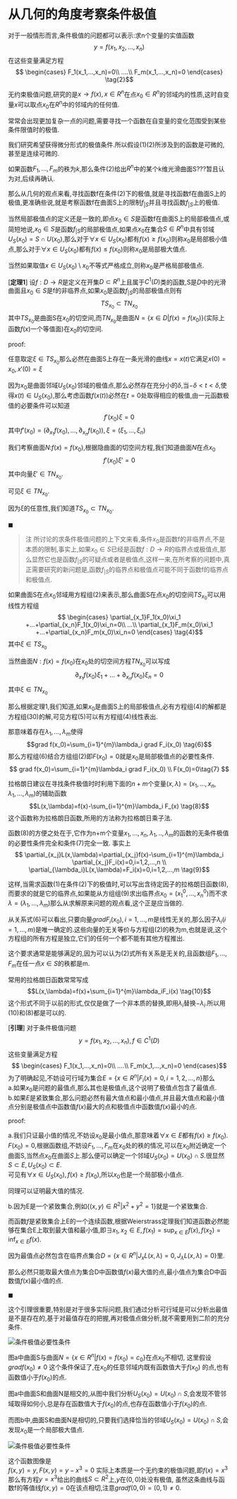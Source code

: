 # 从几何的角度考察条件极值

对于一般情形而言,条件极值的问题都可以表示:求n个变量的实值函数
$$y=f(x_1,x_2,...,x_n) \tag{1}$$
在这些变量满足方程
$$
\begin{cases}
F_1(x_1,...,x_n)=0\\
....\\
F_m(x_1,...,x_n)=0
\end{cases}
\tag{2}$$


无约束极值问题,研究的是$x \to f(x),x \in R^n$在点$x_0 \in R^n$的邻域内的性质,这时自变量$x$可以取点$x_0$在$R^n$中的邻域内的任何值.

常常会出现更加复杂一点的问题,需要寻找一个函数在自变量的变化范围受到某些条件限值时的极值.

我们研究希望获得微分形式的极值条件.所以假设(1)(2)所涉及到的函数是可微的,甚至是连续可微的.

如果函数$F_1,...,F_m$的秩为$k$,那么条件(2)给出$R^n$中的某个k维光滑曲面S???暂且认为对,后续再确认.

那么从几何的观点来看,寻找函数f在条件(2)下的极值,就是寻找函数f在曲面S上的极值,更准确些说,就是考察函数f在曲面S上的限制$f_{|S}$并且寻找函数$f_{|S}$上的极值.

当然局部极值点的定义还是一致的,即点$x_0 \in S$是函数f在曲面S上的局部极值点,或简短地说,$x_0 \in S$是函数$f_{|S}$的局部极值点,如果点$x_0$在集合$S \in R^n$中具有邻域$U_S(x_0)=S\cap U(x_0)$,那么对于$\forall x \in U_S(x_0)$都有$f(x) \ge f(x_0)$则称$x_0$是局部极小值点,那么对于$\forall x \in U_S(x_0)$都有$f(x) \le f(x_0)$则称$x_0$是局部极大值点.

当然如果取值$x \in U_S(x_0) \setminus x_0$不等式严格成立,则称$x_0$是严格局部极值点.

[**定理1**]
设$f:D \to R$是定义在开集$D \subset R^n$上且属于$C^{1}(D)$类的函数,S是$D$中的光滑曲面且$x_0 \in S$是f的非临界点,如果$x_0$是函数$f_{|S}$的局部极值点则有
$$TS_{x_0} \subset TN_{x_0} \tag{3}$$
其中$TS_{x_0}$是曲面S在$x_0$的切空间,而$TN_{x_0}$是曲面$N=\{x \in D|f(x)=f(x_0)\}$(实际上函数$f(x)$一个等值面)在$x_0$的切空间.

proof:

任意取定$\xi \in TS_{x_0}$那么必然在曲面S上存在一条光滑的曲线$x=x(t)$它满足$x(0)=x_0,x'(0)=\xi$

因为$x_0$是曲面邻域$U_S(x_0)$邻域的极值点,那么必然存在充分小的$\delta$,当$-\delta <t < \delta$,使得$x(t) \in U_S(x_0)$,那么考虑函数$f(x(t))$必然在$t=0$处取得相应的极值,由一元函数极值的必要条件可以知道
$$f'(x_0)\xi =0$$
其中$f'(x_0)=(\partial_{x_1}f(x_0),...,\partial_{x_n}f(x_0)),\xi=(\xi_1,...,\xi_n)$

我们考察曲面$N$:$f(x)=f(x_0)$,根据隐曲面的切空间方程,我们知道曲面$N$在点$x_0$
$$f'(x_0) \xi'=0$$
其中向量$\xi' \in TN_{x_0}$.

可见$\xi \in TN_{x_0}$.

因为$\xi$的任意性,我们知道$TS_{x_0} \subset TN_{x_0}$.

$\blacksquare$

> 注
所讨论的求条件极值问题的上下文来看,条件$x_0$是函数f的非临界点,不是本质的限制,事实上,如果$x_0 \in S$已经是函数$f:D \to R$的临界点或极值点,那么显然它也是函数$f_{|S}$的可疑点或者是极值点,这样一来,在所考察的问题中,真正需要研究的新问题是,函数$f_{|S}$的临界点和极值点可能不同于函数f的临界点和极值点.

如果曲面S在点$x_0$邻域用方程组(2)来表示,那么曲面S在点$x_0$的切空间$TS_{x_0}$可以用线性方程组
$$
\begin{cases}
\partial_{x_1}F_1(x_0)\xi_1 +...+\partial_{x_n}F_1(x_0)\xi_n=0\\
...\\
\partial_{x_1}F_m(x_0)\xi_1 +...+\partial_{x_n}F_m(x_0)\xi_n=0    
\end{cases} \tag{4}$$
其中$\xi \in TS_{x_0}$

当然曲面$N:f(x)=f(x_0)$在$x_0$处的切空间方程$TN_{x_0}$可以写成
$$\partial_{x_1}f(x_0)\xi_1 + ...+ \partial_{x_n}f(x_0)\xi_n=0 \tag{5}$$
其中$\xi \in TN_{x_0}$

那么根据定理1,我们知道,如果$x_0$是曲面S上的局部极值点,必有方程组$(4)$的解都是方程组$(30)$的解,可见方程(5)可以有方程组(4)线性表出.

那意味着存在$\lambda_1,...,\lambda_m$使得
$$grad f(x_0)=\sum_{i=1}^{m}\lambda_i grad F_i(x_0) \tag{6}$$
那么方程组(6)结合方组组$(2)$即$F(x_0)=0$就是$x_0$是局部极值点的必要性条件.
$$
grad f(x_0)=\sum_{i=1}^{m}\lambda_i grad F_i(x_0) \\
F(x_0)=0\tag{7}
$$

拉格朗日建议在寻找条件极值时时利用下面的$n+m$个变量$(x,\lambda)=(x_1,...,x_n,\lambda_1,...,\lambda_m)$的辅助函数
$$L(x,\lambda)=f(x)-\sum_{i=1}^{m}\lambda_i F_(x) \tag{8}$$
这个函数称为拉格朗日函数,所用的方法称为拉格朗日乘子法.

函数$(8)$的方便之处在于,它作为n+m个变量$x_1,...,x_n,\lambda_1,..,\lambda_m$的函数的无条件极值的必要性条件完全和条件(7)完全一致.
事实上
$$
\partial_{x_j}L(x,\lambda)=\partial_{x_j}f(x)-\sum_{i=1}^{m}\lambda_i \partial_{x_j}F_i(x)=0,i=1,2,...,n \\
\partial_{\lambda_i}L(x,\lambda)=F_i(x)=0,i=1,2,...,m
\tag{9}$$

这样,当需求函数(1)在条件(2)下的极值时,可以写出含待定因子的拉格朗日函数(8),而要求的就是它的临界点,如果能从方组组(9)求出临界点$x_0=(x_1^{0},...,x_n^{0})$而不求$\lambda=(\lambda_1,...,\lambda_m)$那么从求解原来问题的观点看,这个正是应当做的.

从关系式(6)可以看出,只要向量$grad F_i(x_0),i=1,...,m$是线性无关的,那么因子$\lambda_i(i=1,...,m)$是唯一确定的.这些向量的无关等价与方程组(2)的秩为m,也就是说,这个方程组的所有方程是独立,它们的任何一个都不能有其他方程推出.

这个要求通常是能够满足的,因为可以认为$(2)$式所有关系是无关的,且函数组$F_1,...,F_m$在任一点$x \in S$的秩都是m.

常用的拉格朗日函数常常写成
$$L(x,\lambda)=f(x)+\sum_{i=1}^{m}\lambda_iF_i(x) \tag{10}$$
这个形式不同于以前的形式,仅仅是做了一个非本质的替换,即用$\lambda_i$替换$-\lambda_i$.所以用(10)和(8)都是可以的.

[**引理**]
对于条件极值问题
$$y=f(x_1,x_2,...,x_n),f \in C^{1}(D)$$
这些变量满足方程
$$
\begin{cases}
F_1(x_1,...,x_n)=0\\
....\\
F_m(x_1,...,x_n)=0
\end{cases}$$
为了明确起见,不妨设可行域为集合$E=\{x \in R^n |F_i(x) = 0,i=1,2,...,n\}$那么  
a.如果$x_0$是问题的最值点,那么其也是极值点,这个说明了极值点包含了最值点.    
b.如果$E$是紧致集合,那么问题必然有最大值点和最小值点,并且最大值点和最小值点分别是极值点中函数值$f(x)$最大的点和极值点中函数值$f(x)$最小的点.  

proof:  

a.我们只证最小值的情况,不妨设$x_0$是最小值点,那意味着$\forall x \in E$都有$f(x) \ge f(x_0)$.  
$F(x_0)=0$,根据函数组,不妨设$F_1,...,F_m$在$x_0$处的秩的情况,可以在$x_0$附近确定一个曲面S,当然点$x_0$在曲面$S$上.那么便可以确定一个邻域$U_S(x_0)=U(x_0) \cap S$.很显然$S \subset E,U_S(x_0) \subset E$.  
可见有$\forall x \in U_S(x_0),f(x) \ge f(x_0)$,所以$x_0$也是一个局部极小值点.

同理可以证明最大值的情况.  

b.因为E是一个紧致集合,例如$\{(x,y) \in R^2 | x^2+y^2=1\}$就是一个紧致集合.

而函数$f$是紧致集合上E的一个连续函数,根据Weierstrass定理我们知道函数必然能够在集合E上取到最大值和最小值,即$\exists x_1,x_2 \in E,f(x_1)=\sup_{x \in E}f(x),f(x_2) =\inf_{x \in E}f(x)$.

因为最值点必然包含在临界点集合$D=\{x \in R^n|J_xL(x,\lambda)=0,J_\lambda L(x,\lambda)=0 \}$里.

那么必然只能取最大值点为集合D中函数值$f(x)$最大值的点,最小值点为集合D中函数值$f(x)$最小值的点.

$\blacksquare$

这个引理很重要,特别是对于很多实际问题,我们通过分析可行域是可以分析出最值是不是存在的,基于对最值存在的把握,再对极值点做分析,就不需要用到二阶的充分条件.

![条件极值必要性条件](./Image/条件极值1.png)

图a中曲面S与曲面$N=\{x \in R^n|f(x)=f(x_0)=c_0\}$在点$x_0$不相切,
这里假设$grad f(x_0) \ne 0$ 这个条件保证了,在$x_0$的任意邻域内既有函数值大于$f(x_0)$ 的点,也有函数值小于$f(x_0)$的点.

图a中曲面S和曲面N是相交的,从图中我们分析$U_S(x_0)=U(x_0)\cap S$,会发现不管邻域取得如何小,总是存在函数值大于$f(x_0)$的点,也存在函数值小于$f(x_0)$的点.

而图b中,曲面S和曲面N是相切的,只要我们选择恰当的邻域$U_S(x_0)=U(x_0)\cap S$,会发现$x_0$是一个局部极大值点.

![条件极值必要性条件](./Image/条件极值2.png)

这个函数图像是   
$f(x,y)=y ,F(x,y)=y-x^3=0$
实际上本质是一个无约束的极值问题,即$f(x)=x^3$
那么有方程$y=x^3$给出的曲线$S \subset R^2$上,$y$在$(0,0)$处没有极值,
虽然这条曲线与函数f的等值线$f(x,y)=0$在该点相切,注意$grad f(0,0)=(0,1) \ne 0$.

